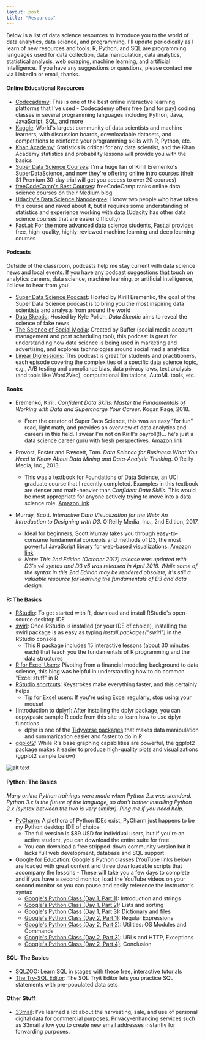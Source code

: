 ```yaml
---
layout: post
title: "Resources"
---
```


Below is a list of data science resources to introduce you to the world of data analytics, data science, and programming. I'll update periodically as I learn of new resources and tools. R, Python, and SQL are programming languages used for data collection, data manipulation, data analytics, statistical analysis, web scraping, machine learning, and artificial intelligence. If you have any suggestions or questions, please contact me via LinkedIn or email, thanks.

#### Online Educational Resources

* [Codecademy](https://www.codecademy.com/): This is one of the best online interactive learning platforms that I've used - Codecademy offers free (and for pay) coding classes in several programming languages including Python, Java, JavaScript, SQL, and more
* [Kaggle](https://www.kaggle.com/): World's largest community of data scientists and machine learners, with discussion boards, downloadable datasets, and competitions to reinforce your programming skills with R, Python, etc.
* [Khan Academy](https://www.khanacademy.org/math/statistics-probability): Statistics is critical for any data scientist, and the Khan Academy statistics and probability lessons will provide you with the basics
* [Super Data Science Courses](https://www.superdatascience.com/courses/intro-data-science-step-by-step-guide/): I'm a huge fan of Kirill Eremenko's SuperDataScience, and now they're offering online intro courses (their $1 Premium 30-day trial will get you access to over 20 courses)
* [freeCodeCamp's Best Courses](https://medium.freecodecamp.org/i-ranked-all-the-best-data-science-intro-courses-based-on-thousands-of-data-points-db5dc7e3eb8e): freeCodeCamp ranks online data science courses on their Medium blog
* [Udacity's Data Science Nanodegree](https://www.udacity.com/course/data-scientist-nanodegree--nd025): I know two people who have taken this course and raved about it, but it requires some understanding of statistics and experience working with data (Udacity has other data science courses that are easier difficulty)
* [Fast.ai](http://www.fast.ai/): For the more advanced data science students, Fast.ai provides free, high-quality, highly-reviewed machine learning and deep learning courses

#### Podcasts
Outside of the classroom, podcasts help me stay current with data science news and local events. If you have any podcast suggestions that touch on analytics careers, data science, machine learning, or artificial intelligence, I'd love to hear from you!

* [Super Data Science Podcast](https://soundcloud.com/superdatascience): Hosted by Kirill Eremenko, the goal of the Super Data Science podcast is to bring you the most inspiring data scientists and analysts from around the world
* [Data Skeptic](https://dataskeptic.com/podcast?limit=10&offset=0): Hosted by Kyle Polich, _Data Skeptic_ aims to reveal the science of fake news
* [The Science of Social Media](https://soundcloud.com/the-science-of-social-media): Created by Buffer (social media account management and post scheduling tool), this podcast is great for understanding how data science is being used in marketing and advertising, and explores technologies around social media analytics
* [Linear Digressions](http://lineardigressions.com/): This podcast is great for students and practitioners, each episode covering the complexities of a specific data science topic, e.g., A/B testing and compliance bias, data privacy laws, text analysis (and tools like Word2Vec), computational limitations, AutoML tools, etc.

#### Books

* Eremenko, Kirill. _Confident Data Skills: Master the Fundamentals of Working with Data and Supercharge Your Career_. Kogan Page, 2018.
  * From the creator of Super Data Science, this was an easy "for fun" read, light math, and provides an overview of data analytics and careers in this field. I swear I'm not on Kirill's payroll(!)... he's just a data science career guru with fresh perspectives. [Amazon link](https://www.amazon.com/gp/product/0749481544/ref=as_li_tl?ie=UTF8&tag=superdatascie-20&camp=1789&creative=9325&linkCode=as2&creativeASIN=0749481544&linkId=bb7507851a740c1eb7f45ab4b6bd2a84)

* Provost, Foster and Fawcett, Tom. _Data Science for Business: What You Need to Know About Data Mining and Data-Analytic Thinking_. O'Reilly Media, Inc., 2013.
  * This was a textbook for Foundations of Data Science, an UCI graduate course that I recently completed. Examples in this textbook are denser and math-heavier than _Confident Data Skills_. This would be most appropriate for anyone actively trying to move into a data science role. [Amazon link](https://www.amazon.com/Data-Science-Business-Data-Analytic-Thinking/dp/1449361323/ref=sr_1_1?s=books&ie=UTF8&qid=1537984955&sr=1-1&keywords=data+science+for+business)

* Murray, Scott. _Interactive Data Visualization for the Web: An Introduction to Designing with D3_. O'Reilly Media, Inc., 2nd Edition, 2017.
  * Ideal for beginners, Scott Murray takes you through easy-to-consume fundamental concepts and methods of D3, the most powerful JavaScript library for web-based visualizations. [Amazon link](https://www.amazon.com/Interactive-Data-Visualization-Web-Introduction/dp/1491921285)
  *  _Note: This 2nd Edition (October 2017) release was updated with D3's v4 syntax and D3 v5 was released in April 2018. While some of the syntax in this 2nd Edition may be rendered obsolete, it's still a valuable resource for learning the fundamentals of D3 and data design._

#### R: The Basics
* [RStudio](https://www.rstudio.com/products/rstudio/download/): To get started with R, download and install RStudio's open-source desktop IDE
* [swirl](https://swirlstats.com/students.html): Once RStudio is installed (or your IDE of choice), installing the swirl package is as easy as typing _install.packages("swirl")_ in the RStudio console
  * This R package includes 15 interactive lessons (about 30 minutes each) that teach you the fundamentals of R programming and the data structures
* [R for Excel Users](https://www.rforexcelusers.com/): Pivoting from a financial modeling background to data science, this blog was helpful in understanding how to do common "Excel stuff" in R
* [RStudio shortcuts](https://support.rstudio.com/hc/en-us/articles/200711853-Keyboard-Shortcuts): Keystrokes make everything faster, and this certainly helps
  * Tip for Excel users: If you're using Excel regularly, stop using your mouse!
* [Introduction to dplyr]: After installing the dplyr package, you can copy/paste sample R code from this site to learn how to use dplyr functions
  * dplyr is one of the [Tidyverse packages](https://www.tidyverse.org/packages/) that makes data manipulation and summarization easier and faster to do in R
* [ggplot2](https://ggplot2.tidyverse.org/): While R's base graphing capabilities are powerful, the ggplot2 package makes it easier to produce high-quality plots and visualizations (ggplot2 sample below)

![alt text](http://felixfan.github.io/figure/ggplot2-Cheatsheet-20.png "Grouping multiple plots via ggplot2")

#### Python: The Basics
_Many online Python trainings were made when Python 2.x was standard. Python 3.x is the future of the language, so don't bother installing Python 2.x (syntax between the two is very similar). Ping me if you need help._    

* [PyCharm](https://www.jetbrains.com/pycharm/): A plethora of Python IDEs exist, PyCharm just happens to be my Python desktop IDE of choice
  * The full version is $89 USD for individual users, but if you're an active student, you can download the entire suite for free.
  * You can download a free stripped-down community version but it lacks full web development, database and SQL support
* [Google for Education](https://developers.google.com/edu/python/exercises/basic): Google's Python classes (YouTube links below) are loaded with great content and three downloadable scripts that accompany the lessons - These will take you a few days to complete and if you have a second monitor, load the YouTube videos on your second monitor so you can pause and easily reference the instructor's syntax
  * [Google's Python Class (Day 1, Part 1)](https://www.youtube.com/watch?v=tKTZoB2Vjuk): Introduction and strings
  * [Google's Python Class (Day 1, Part 2)](https://www.youtube.com/watch?v=EPYupizJYQI): Lists and sorting
  * [Google's Python Class (Day 1, Part 3)](https://www.youtube.com/watch?v=haycL41dAhg): Dictionary and files
  * [Google's Python Class (Day 2, Part 1)](https://www.youtube.com/watch?v=kWyoYtvJpe4): Regular Expressions
  * [Google's Python Class (Day 2, Part 2)](https://www.youtube.com/watch?v=uKZ8GBKmeDM): Utilities: OS Modules and Commands
  * [Google's Python Class (Day 2, Part 3)](https://www.youtube.com/watch?v=Nn2KQmVF5Og): URLs and HTTP, Exceptions
  * [Google's Python Class (Day 2, Part 4)](https://www.youtube.com/watch?v=IcteAbMC1Ok): Conclusion

#### SQL: The Basics
  * [SQLZOO](http://sqlzoo.net/wiki/SQL_Tutorial): Learn SQL in stages with these free, interactive tutorials
  * [The Try-SQL Editor](http://www.w3schools.com/sql/trysql.asp?filename=trysql_select_all): The SQL Tryit Editor lets you practice SQL statements with pre-populated data sets

#### Other Stuff
* [33mail](https://33mail.com/): I’ve learned a lot about the harvesting, sale, and use of personal digital data for commercial purposes. Privacy-enhancing services such as 33mail allow you to create new email addresses instantly for forwarding purposes.
